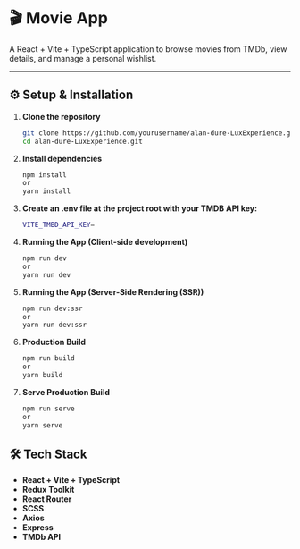 # 🎬 Movie App

A React + Vite + TypeScript application to browse movies from TMDb, view details, and manage a personal wishlist.

---

## ⚙️ Setup & Installation

1. **Clone the repository**

   ```bash
   git clone https://github.com/yourusername/alan-dure-LuxExperience.git
   cd alan-dure-LuxExperience.git

   ```

2. **Install dependencies**

   ```bash
   npm install
   or
   yarn install
   ```

3. **Create an .env file at the project root with your TMDB API key:**

   ```bash
   VITE_TMBD_API_KEY=
   ```

4. **Running the App (Client-side development)**

   ```bash
   npm run dev
   or
   yarn run dev
   ```

5. **Running the App (Server-Side Rendering (SSR))**

   ```bash
   npm run dev:ssr
   or
   yarn run dev:ssr
   ```

6. **Production Build**

   ```bash
   npm run build
   or
   yarn build
   ```

7. **Serve Production Build**
   ```bash
   npm run serve
   or
   yarn serve
   ```

## 🛠️ Tech Stack

- **React + Vite + TypeScript**
- **Redux Toolkit**
- **React Router**
- **SCSS**
- **Axios**
- **Express**
- **TMDb API**

